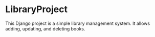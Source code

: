 # LibraryProject

This Django project is a simple library management system. It allows adding, updating, and deleting books.
